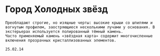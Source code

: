 Город Холодных звёзд
====================

	Преобладают строгие, но изящные черты: высокие крыши со шпилями и вогнутым профилем, заостряющиеся несколькими лучами у основания. В экстерьерах используется полированный тёмный камень.
	Часто применяемый камень «звёздная карта» содержит многочисленные включения прозрачных кристаллизованных элементов.

	25.02.14
